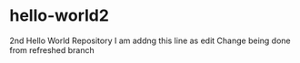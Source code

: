 # hello-world2
2nd Hello World Repository
I am addng this line as edit
Change being done from refreshed branch
